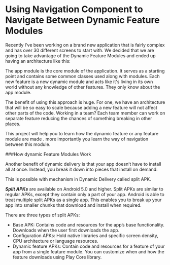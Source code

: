 # Using Navigation Component to Navigate Between Dynamic Feature Modules

Recently I’ve been working on a brand new application that is fairly complex and has over 30 different screens to start with. 
We decided that we are going to take advantage of the Dynamic Feature Modules and ended up having an architecture like this: 

The app module is the core module of the application. It serves as a starting point and contains some common classes used along with modules. 
Each new feature is a new dynamic module and acts like it's living in its own world without any knowledge of other features. 
They only know about the app module.


The benefit of using this approach is huge. For one, we have an architecture that will be so easy to scale because adding a new feature will not affect other parts 
of the code. Working in a team? Each team member can work on separate feature reducing the chances of something breaking in other places.

This project will help you to learn how the dynamic feature or any feature module are made . more importantly you learn the way of navigation between this module. 


###How dynamic Feature Modules Work

Another benefit of dynamic delivery is that your app doesn’t have to install all at once. Instead, you break it down into pieces that install on demand.

This is possible with mechanism in Dynamic Delivery called split APK.

***Split APKs*** are available on Android 5.0 and higher.
Split APKs are similar to regular APKs, except they contain only a part of your app. Android is able to treat multiple split APKs as a single app. This enables you to break up your app into smaller chunks that download and install when required.

There are three types of split APKs:

- Base APK: Contains code and resources for the app’s base functionality. Downloads when the user first downloads the app.
- Configuration APKs: Hold native libraries and specific screen density, CPU architecture or language resources.
- Dynamic feature APKs: Contain code and resources for a feature of your app from a single feature module. You can customize when and how the feature downloads using Play Core library.
